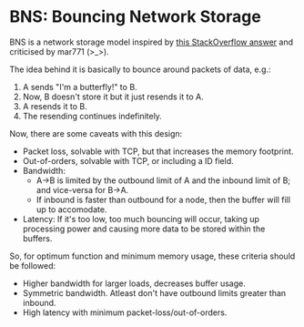 BNS: Bouncing Network Storage
=============================

BNS is a network storage model inspired by [this StackOverflow answer](http://stackoverflow.com/a/13000176/2170682) and criticised by mar771 (>_>).

The idea behind it is basically to bounce around packets of data, e.g.:

1. A sends "I'm a butterfly!" to B.
2. Now, B doesn't store it but it just resends it to A.
3. A resends it to B.
4. The resending continues indefinitely.

Now, there are some caveats with this design:
* Packet loss, solvable with TCP, but that increases the memory footprint.
* Out-of-orders, solvable with TCP, or including a ID field.
* Bandwidth:
    * A->B is limited by the outbound limit of A and the inbound limit of B; and vice-versa for B->A.
    * If inbound is faster than outbound for a node, then the buffer will fill up to accomodate.
* Latency: If it's too low, too much bouncing will occur, taking up processing power and causing more data to be stored within the buffers.

So, for optimum function and minimum memory usage, these criteria should be followed:
* Higher bandwidth for larger loads, decreases buffer usage.
* Symmetric bandwidth. Atleast don't have outbound limits greater than inbound.
* High latency with minimum packet-loss/out-of-orders.
